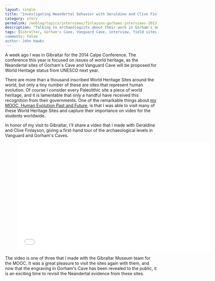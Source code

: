 ```yaml
---
layout: single 
title: "Investigating Neandertal behavior with Geraldine and Clive Finlayson" 
category: story
permalink: /weblog/topics/interviews/finlayson-gorhams-interviews-2013.html
description: "Talking to archaeologists about their work in Gorham's and Vanguard Caves, Gibraltar."
tags: [Gibraltar, Gorham's Cave, Vanguard Cave, interview, field sites, "Human Evolution Past and Future", MOOC, Neandertals, diet, behavior] 
comments: false 
author: John Hawks 
---
```



A week ago I was in Gibraltar for the 2014 Calpe Conference. The conference this year is focused on issues of world heritage, as the Neandertal sites of Gorham's Cave and Vanguard Cave will be proposed for World Heritage status from UNESCO next year.

There are more than a thousand inscribed World Heritage Sites around the world, but only a tiny number of these are sites that represent human evolution. Of course I consider every Paleolithic site a piece of world heritage, and it is lamentable that only a handful have received this recognition from their governments. One of the remarkable things about <a href="https://www.coursera.org/course/humanevolution">my MOOC, Human Evolution Past and Future</a>, is that I was able to visit many of these World Heritage Sites and capture their importance on video for the students worldwide. 

In honor of my visit to Gibraltar, I'll share a video that I made with Geraldine and Clive Finlayson, giving a first-hand tour of the archaeological levels in Vanguard and Gorham's Caves. 


<figure>
<iframe width="640" height="360" src="//www.youtube.com/embed/yz8vqwgMYnQ?rel=0" frameborder="0" allowfullscreen></iframe>
</figure>

The video is one of three that I made with the Gibraltar Museum team for the MOOC. It was a great pleasure to visit the sites again with them, and now that the engraving in Gorham's Cave has been revealed to the public, it is an exciting time to revisit the Neandertal evidence from these sites. 




